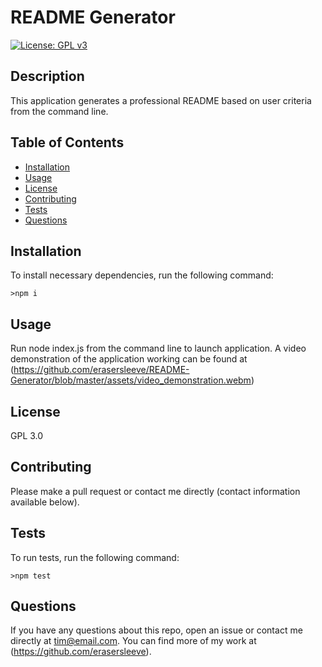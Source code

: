 # README Generator
  [![License: GPL v3](https://img.shields.io/badge/License-GPL%20v3-blue.svg)](http://www.gnu.org/licenses/gpl-3.0)
  ## Description
  This application generates a professional README based on user criteria from the command line.
  ## Table of Contents
  *  [Installation](#Installation)
  *  [Usage](#Usage)
  *  [License](#License)
  *  [Contributing](#Contributing)
  *  [Tests](#Tests)
  *  [Questions](#Questions)
  ## Installation
  To install necessary dependencies, run the following command:

    >npm i

  ## Usage
  Run node index.js from the command line to launch application. A video demonstration of the application working can be found at (https://github.com/erasersleeve/README-Generator/blob/master/assets/video_demonstration.webm)
  ## License
  GPL 3.0
  ## Contributing
  Please make a pull request or contact me directly (contact information available below).
  ## Tests
  To run tests, run the following command:
    
    >npm test
  
  ## Questions
  If you have any questions about this repo, open an issue or contact me directly at [tim@email.com](mailto:tim@email.com). You can find more of my work at (https://github.com/erasersleeve).
  